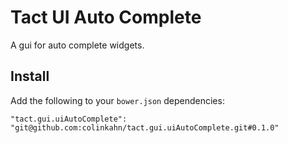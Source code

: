 # Tact UI Auto Complete

A gui for auto complete widgets.

## Install

Add the following to your `bower.json` dependencies:

`"tact.gui.uiAutoComplete": "git@github.com:colinkahn/tact.gui.uiAutoComplete.git#0.1.0"`
